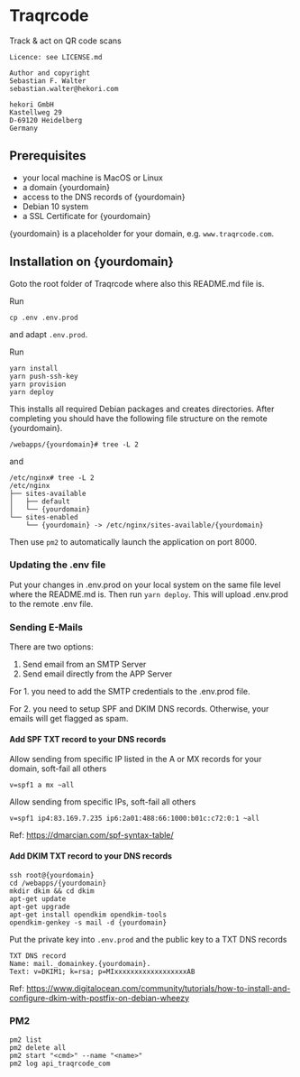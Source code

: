 # Traqrcode

Track & act on QR code scans

```
Licence: see LICENSE.md

Author and copyright
Sebastian F. Walter
sebastian.walter@hekori.com

hekori GmbH
Kastellweg 29
D-69120 Heidelberg
Germany
```


## Prerequisites

- your local machine is MacOS or Linux
- a domain {yourdomain}
- access to the DNS records of {yourdomain}
- Debian 10 system
- a SSL Certificate for {yourdomain}

{yourdomain} is a placeholder for your domain, e.g. `www.traqrcode.com`.


## Installation on {yourdomain}

Goto the root folder of Traqrcode where also this README.md file is.

Run 
```
cp .env .env.prod
```
and adapt `.env.prod`.

Run
```
yarn install
yarn push-ssh-key
yarn provision
yarn deploy
```

This installs all required Debian packages and creates directories.
After completing you should have the following file structure on the remote {yourdomain}.

```
/webapps/{yourdomain}# tree -L 2
```
and
```
/etc/nginx# tree -L 2 
/etc/nginx
├── sites-available
│   ├── default
│   └── {yourdomain}
└── sites-enabled
    └── {yourdomain} -> /etc/nginx/sites-available/{yourdomain}
```

Then use `pm2` to automatically launch the application on port 8000.

### Updating the .env file

Put your changes in .env.prod on your local system on the same file level where the README.md is.
Then run `yarn deploy`. This will upload .env.prod to the remote .env file.


### Sending E-Mails

There are two options:

1) Send email from an SMTP Server
2) Send email directly from the APP Server

For 1. you need to add the SMTP credentials to the .env.prod file.

For 2. you need to setup SPF and DKIM DNS records. Otherwise, your emails will get flagged as spam.


#### Add SPF TXT record to your DNS records

Allow sending from specific IP listed in the A or MX records for your domain, soft-fail all others
```
v=spf1 a mx ~all
```

Allow sending from specific IPs, soft-fail all others
```
v=spf1 ip4:83.169.7.235 ip6:2a01:488:66:1000:b01c:c72:0:1 ~all
```

Ref: https://dmarcian.com/spf-syntax-table/

#### Add DKIM TXT record to your DNS records

```
ssh root@{yourdomain}
cd /webapps/{yourdomain}
mkdir dkim && cd dkim
apt-get update
apt-get upgrade
apt-get install opendkim opendkim-tools
opendkim-genkey -s mail -d {yourdomain}
```
Put the private key into `.env.prod` and the public key
to a TXT DNS records
```
TXT DNS record
Name: mail._domainkey.{yourdomain}.
Text: v=DKIM1; k=rsa; p=MIxxxxxxxxxxxxxxxxxxAB
```

Ref: https://www.digitalocean.com/community/tutorials/how-to-install-and-configure-dkim-with-postfix-on-debian-wheezy

### PM2

```
pm2 list
pm2 delete all
pm2 start "<cmd>" --name "<name>"
pm2 log api_traqrcode_com
```

